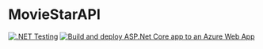# MovieStarAPI
[![.NET Testing](https://github.com/SEP6-moviedb/MovieStarAPI/actions/workflows/dotnet.yml/badge.svg)](https://github.com/SEP6-moviedb/MovieStarAPI/actions/workflows/dotnet.yml)
[![Build and deploy ASP.Net Core app to an Azure Web App](https://github.com/SEP6-moviedb/MovieStarAPI/actions/workflows/azure-webapps-dotnet-core.yml/badge.svg)](https://github.com/SEP6-moviedb/MovieStarAPI/actions/workflows/azure-webapps-dotnet-core.yml)
